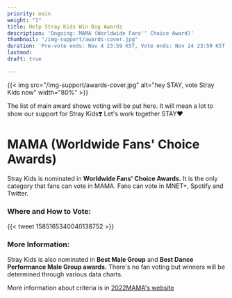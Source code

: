 ```yaml
---
priority: main
weight: "1"
title: Help Stray Kids Win Big Awards
description: 'Ongoing: MAMA (Worldwide Fans'' Choice Award)'
thumbnail: "/img-support/awards-cover.jpg"
duration: 'Pre-vote ends: Nov 4 23:59 KST, Vote ends: Nov 24 23:59 KST'
lastmod: 
draft: true

---
```

{{< img src="/img-support/awards-cover.jpg" alt="hey STAY, vote Stray Kids now" width="80%" >}}

The list of main award shows voting will be put here. It will mean a lot to show our support for Stray Kids❣️ Let's work together STAY❤️

# MAMA (Worldwide Fans' Choice Awards)

Stray Kids is nominated in **Worldwide Fans' Choice Awards.** It is the only category that fans can vote in MAMA. Fans can vote in MNET+, Spotify and Twitter.

### Where and How to Vote:

{{< tweet 1585165340040138752 >}}

### More Information:

Stray Kids is also nominated in **Best Male Group** and **Best Dance Performance Male Group awards.** There's no fan voting but winners will be determined through various data charts. 

More information about criteria is in [2022MAMA's website](https://2022mama.com/about/criteria)